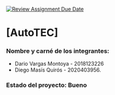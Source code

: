 [![Review Assignment Due Date](https://classroom.github.com/assets/deadline-readme-button-24ddc0f5d75046c5622901739e7c5dd533143b0c8e959d652212380cedb1ea36.svg)](https://classroom.github.com/a/MJ3L6qdi)
# [AutoTEC]
### Nombre y carné de los integrantes: 
- Dario Vargas Montoya - 2018123226
- Diego Masís Quirós - 2020403956.


### Estado del proyecto: Bueno
